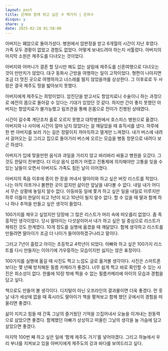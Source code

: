 ```yaml
---
layout: post
title: 은채와 함께 하고 싶은 수 백가지 | 은하수
disqus: y
share: y
date: 2025-02-28 01:50:00
---
```


아버지는 폐암으로 돌아가셨다. 병원에서 암판정을 받고 6개월의 시간이 지난 후였다. 가족 모두 경황이 없었고 경험도 없었다. 어떻게 보내드려야 하는지 서툴렀다. 아버지의 마지막 소원은 제주도를 다녀오는 것이었다.

아버지와 어머니가 결혼 할 당시만 해도 없는 살림에 제주도를 신혼여행으로 다녀오는 것이 만만치가 않았다. 대구 동화사 근방을 여행하는 일이 고작이었다. 형편이 나아지면 조금 더 멋진 곳으로 여행하자고 너스레를 떨지 않았을까를 상상한다. 그 이후로로 두 사람은 결국 제주도 땅을 밟아보지 못했다.

아버지에게 제주도는 희망이었다. 암진단을 받고서도 항암치료니 수술이니 하는 과정으로 예전의 몸으로 돌아갈 수 있다는 기대가 있었던 것 같다. 하지만 간이 좋지 못했던 아버지는 항암치료가 불가능했고 림프관을 통해 온몸으로 전이가 진행된 상태였다.

시간이 갈수록 계단조차 홀로 오르지 못했고 대학병원에서 호스피스 병원으로 옮겼다. 아버지와 나 사이에 시간이 얼마 남지 않았다는 걸 깨달았을 때 휴직서를 냈다. 하루에 한 번 아버지를 보러 가는 길은 정말이지 까마득하고 멀게만 느껴졌다. 내가 버스에 내려서 걸어오는 길 그리고 집으로 돌아가러 버스에 오르는 모습을 병동 창문으로 내려다 보곤 하셨다.

아버지가 입에 맞을만한 음식과 과일을 가리지 않고 바리바리 싸들고 병원을 오갔다. 그것도 한달이 전부였다. 더 이상 음식 섭취가 어렵고 진통제에 의지해야만 고통을 잊을 수 있는 날들이 오면서 아버지도 가족도 힘든 날이 이어졌다.

아버지의 죽음 이후에 종이 한 장을 꺼내서 딸아이와 하고 싶은 버킷 리스트를 적었다. 나는 아직 아프거나 불편한 곳이 없지만 삶이란 앞날을 내다볼 수 없다. 내일 내가 어디서 무슨 상황에 놓일지 알수 없다. 아둥바둥 일에 쫓겨 하고 싶은 일을 내일로 미루지만 하루 이틀이 한달이 되고 1년이 되고 10년이 될지 알수 없다. 할 수 있을 때 딸과 함께 하나 하나 추억을 만들고 싶은 생각이 들었다.

100가지를 채우고 싶었지만 당장에 그 많은 리스트가 머리 속에 떠오를리 없었다. 좀 즉흥적인 생각이었다. 당시 딸아이는 다섯살이어서 내가 하고 싶은 일 중심으로 리스트가 채워진 것도 한계였다. 10개 정도를 실행에 옮겼을 때 깨달았다. 함께 생각하고 리스트를 만들려면 딸아이가 조금 더 나이가 들어야하겠구나라고 말이다.

그러고 7년이 흘렀고 아이는 초등학교 4학년이 되었다. 아빠와 하고 싶은 100가지 리스트를 다시 만들자는 이야기에 갸우뚱하는 모습이지만 싫지는 않은 표정이다.

100가지를 실행에 옮길 때 사진도 찍고 느낌도 글로 옮겨볼 생각이다. 사진은 스마트폰 보다는 몇 년째 방치해둔 필름 카메라가 좋겠다. 너무 쉽게 찍고 바로 확인할 수 있는 사진은 희소성이 없다. 한롤에 10장 밖에 찍을 수 없는 필름카메라에 아이의 모습과 경험을 담고 싶다.

 책으로도 만들어 볼 생각이다. 디지털이 아닌 오프라인의 결과물이면 더욱 좋겠다. 먼 훗날 내가 세상에 없을 때 혹시라도 딸아이가 책을 펼쳐보고 함께 했던 곳에서의 경험을 떠올리면 좋겠다.

 삶이 지치고 힘들 때 간혹 그날의 즐거웠던 기억을 끄집어내서 오늘을 이겨내는 원동력으로 삼았으면 좋겠다. 함께했던 아빠가 상상하고 떠올린 그날의 생각을 늘 가슴에 담고 살았으면 좋겠다.

 마지막 100번 째 하고 싶은 일에 ‘함께 제주도 가기’를 넣어야겠다. 그리고 하늘에서 우리 부녀를 지켜보고 있을 아버지에게 제주도의 강과 바다를 보여드리고 싶다.
